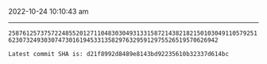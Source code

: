 2022-10-24 10:10:43 am

---

`258761257375722485520127110483030493133158721438218215010304911057925162307324930307473016194533135829763295912975526519570626942`

`Latest commit SHA is: d21f8992d8489e8143bd92235610b32337d614bc `

